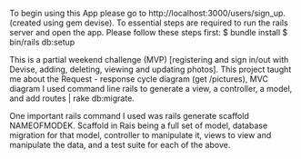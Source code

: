 To begin using this App please go to http://localhost:3000/users/sign_up. (created using gem devise).
To essential steps are required to run the rails server and open the app. Please follow these steps first:
$ bundle install
$ bin/rails db:setup

This is a partial weekend challenge (MVP) [registering and sign in/out with Devise, adding, deleting, viewing and updating photos].
This project taught me about the Request - response cycle diagram (get /pictures), MVC diagram
I used command line rails to generate a view, a controller, a model, and add routes | rake db:migrate.

One important rails command I used was rails generate scaffold NAMEOFMODEK. Scaffold in Rais being a full set of model, database migration for that model, controller to manipulate it, views to view and manipulate the data, and a test suite for each of the above.
